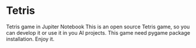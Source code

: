 # Tetris
Tetris game in Jupiter Notebook
This is an open source Tetris game, so you can develop it or use it in you AI projects.
This game need pygame package installation.
Enjoy it.
